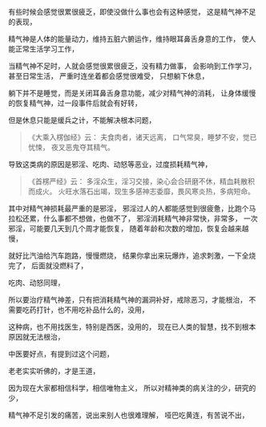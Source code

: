 有些时候会感觉很累很疲乏，即使没做什么事也会有这种感觉，
这是精气神不足的表现，

精气神是人体的能量动力，维持五脏六腑运作，维持眼耳鼻舌身意的工作，
使人能正常生活学习工作，

当精气神不足时，人就会感觉很累很疲乏，没有精力做事，
会影响到工作学习，甚至日常生活，
严重时连坐着都会感觉很难受，
只想躺下休息，

躺下并不是睡觉，而是关闭耳鼻舌身意功能，减少对精气神的消耗，
让身体缓慢的恢复精气神，过一段事件后就会有好转，

但是休息只能是缓兵之计，不能解决根本问题，

> 《大乘入楞伽经》云： 
> 夫食肉者，诸天远离，
> 口气常臭，睡梦不安，觉已忧悚，
> 夜叉恶鬼夺其精气。

导致这类病的原因是邪淫、吃肉、动怒等恶业，过度损耗精气神，

> 《首楞严经》云： 
> 多淫众生，淫习交接，染心会合研磨不休，精血耗散积而成火。 
> 火旺水落石出竭，现生多感神志委靡，畏风寒炎热，多病短命。

其中对精气神损耗最严重的是邪淫，
邪淫过人的人都能感觉到很疲惫，比跑个马拉松还累，什么事都不想做，也做不了，
邪淫消耗精气神非常快，非常多，
一次邪淫，可能要几天到几个周才能恢复，
随着年龄和次数的增加，恢复会越来越慢，

就好比汽油给汽车跑路，慢慢燃烧，
结果你拿出来玩爆炸，追求刺激，一下全烧完了，
后面就没燃料了，

吃肉、动怒同理，

所以要治疗精气神差，只有把消耗精气神的漏洞补好，戒除恶习，才能根治，
不需要吃药打针，也不用吃补品什么的，没用，

这种病，也不用找医生，特别是西医，没用的，
现在已人类的智慧，找不到根本原因就无法根治，

中医要好点，有提到过这个问题，

老老实实听佛的，才是王道，

因为现在大家都相信科学，相信唯物主义，
所以对精神类的病关注的少，研究的少，

精气神不足引发的痛苦，说出来别人也很难理解，
哑巴吃黄连，有苦说不出，

